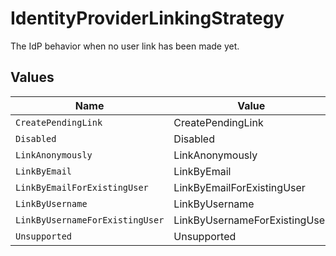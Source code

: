 # IdentityProviderLinkingStrategy

The IdP behavior when no user link has been made yet.


## Values

| Name                            | Value                           |
| ------------------------------- | ------------------------------- |
| `CreatePendingLink`             | CreatePendingLink               |
| `Disabled`                      | Disabled                        |
| `LinkAnonymously`               | LinkAnonymously                 |
| `LinkByEmail`                   | LinkByEmail                     |
| `LinkByEmailForExistingUser`    | LinkByEmailForExistingUser      |
| `LinkByUsername`                | LinkByUsername                  |
| `LinkByUsernameForExistingUser` | LinkByUsernameForExistingUser   |
| `Unsupported`                   | Unsupported                     |